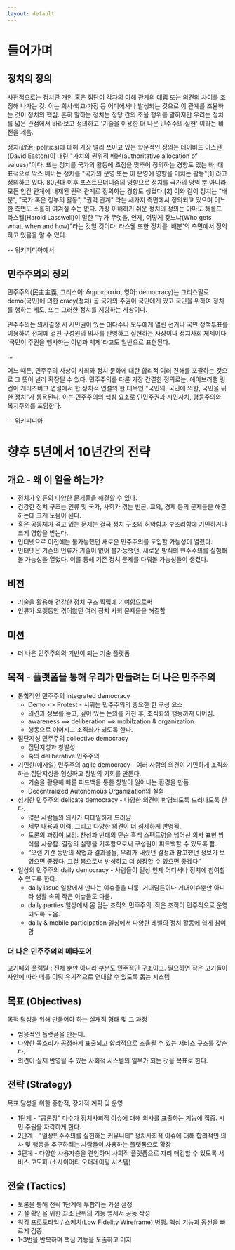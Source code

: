 ```yaml
---
layout: default
---
```


# 들어가며

## 정치의 정의

사전적으로는 정치란 개인 혹은 집단이 각자의 이해 관계의 대립 또는 의견의 차이를 조정해 나가는 것. 이는 회사·학교·가정 등 어디에서나 발생되는 것으로 이 관계를 조율하는 것이 정치의 핵심. 흔히 말하는 정치는 정당 간의 조율 행위를 말하지만 우리는 정치를 넓은 관점에서 바라보고 정의하고 '기술을 이용한 더 나은 민주주의 실현' 이라는 비전을 세움.

정치(政治, politics)에 대해 가장 널리 쓰이고 있는 학문적인 정의는 데이비드 이스턴(David Easton)이 내린 "가치의 권위적 배분(authoritative allocation of values)"이다. 또는 정치를 국가의 활동에 초점을 맞추어 정의하는 경향도 있는 바, 대표적으로 막스 베버는 정치를 "국가의 운영 또는 이 운영에 영향을 미치는 활동"[1] 라고 정의하고 있다. 80년대 이후 포스트모더니즘의 영향으로 정치를 국가의 영역 뿐 아니라 모든 인간 관계에 내재된 권력 관계로 정의하는 경향도 생겼다.[2] 이와 같이 정치는 "배분", "국가 혹은 정부의 활동", "권력 관계" 라는 세가지 측면에서 정의되고 있으며 어느 한 측면도 소홀히 여겨질 수는 없다. 가장 이해하기 쉬운 정치의 정의는 아마도 해롤드 라스웰(Harold Lasswell)이 말한 "누가 무엇을, 언제, 어떻게 갖느냐(Who gets what, when and how)"라는 것일 것이다. 라스웰 또한 정치를 '배분'의 측면에서 정의하고 있음을 알 수 있다.

-- 위키피디아에서

## 민주주의의 정의

민주주의(民主主義, 그리스어: δημοκρατία, 영어: democracy)는 그리스말로 demo(국민)에 의한 cracy(정치) 곧 국가의 주권이 국민에게 있고 국민을 위하여 정치를 행하는 제도, 또는 그러한 정치를 지향하는 사상이다.

민주주의는 의사결정 시 시민권이 있는 대다수나 모두에게 열린 선거나 국민 정책투표를 이용하여 전체에 걸친 구성원의 의사를 반영하고 실현하는 사상이나 정치사회 체제이다. '국민이 주권을 행사하는 이념과 체제'라고도 일반으로 표현된다.

...

어느 때든, 민주주의 사상이 사회와 정치 문화에 대한 합리적 여러 견해를 포괄하는 것으로 그 뜻이 널리 확장될 수 있다. 민주주의를 다룬 가장 간결한 정의로는, 에이브러햄 링컨이 게티즈버그 연설에서 한 정치적 연설의 한 대목인 "국민의, 국민에 의한, 국민을 위한 정치"가 통용된다. 이는 민주주의의 핵심 요소로 인민주권과 시민자치, 평등주의와 복지주의를 포함한다.

-- 위키피디아

# 향후 5년에서 10년간의 전략

## 개요 - 왜 이 일을 하는가?

* 정치가 인류의 다양한 문제들을 해결할 수 있다.
* 건강한 정치 구조는 인류 및 국가, 사회가 겪는 빈곤, 교육, 경제 등의 문제들을 해결하는데 크게 도움이 된다.
* 혹은 공동체가 겪고 있는 문제는 결국 정치 구조의 허약함과 부조리함에 기인하거나 크게 영향을 받는다.
* 인터넷으로 이전에는 불가능했던 새로운 민주주의를 도입할 가능성이 열렸다.
* 인터넷은 기존의 인류가 기술이 없어 불가능했던, 새로운 방식의 민주주의를 실험해 볼 가능성을 열었다. 이를 통해 기존 정치 문제를 다뤄볼 가능성들이 생겼다.

## 비전

* 기술을 활용해 건강한 정치 구조 확립에 기여함으로써
* 인류가 오랫동안 겪어왔던 여러 정치 사회 문제들을 해결함

## 미션

* 더 나은 민주주의의 기반이 되는 기술 플랫폼

## 목적 - 플랫폼을 통해 우리가 만들려는 더 나은 민주주의

* 통합적인 민주주의 integrated democracy
  * Demo <> Protest - 시위는 민주주의의 중요한 한 구성 요소
  * 의견과 정보를 듣고, 깊이 있는 논의를 거친 후, 조직화와 행동까지 이어짐.
  * awareness ==> deliberation ==> mobilzation & organization
  * 행동으로 이어지고 조직화가 되도록 한다.
* 집단지성 민주주의 collective  democracy
  * 집단지성과 창발성
  * 숙의 deliberative 민주주의
* 기민한(애자일) 민주주의 agile democracy - 여러 사람의 의견이 기민하게 조직화하는 집단지성을 형성하고 창발의 기회를 만든다.
  * 기술을 활용해 빠른 피드백을 통한 창발이 일어나는 환경을 만듬.
  * Decentralized Autonomous Organization의 실험
* 섬세한 민주주의 delicate democracy - 다양한 의견이 반영되도록 드러나도록 한다.
  * 많은 사람들의 의사가 디테일하게 드러남
  * 세부 내용과 이력, 그리고 다양한 의견이 더 섬세하게 반영됨.
  * 토론의 과정이 보임. 찬성과 반대의 단순 흑백 스펙트럼을 넘어선 의사 표현 방식을 사용함. 결정의 실행을 기록함으로써 구성원이 피드백할 수 있도록 함.
  * “오랜 기간 동안의 작업과 결과물들, 우리가 내렸던 결정과 참고했던 정보가 보였으면 좋겠다. 그걸 봄으로써 반성하고 더 성장할 수 있으면 좋겠다”
* 일상의 민주주의 daily democracy - 사람들이 일상 언제 어디서나 정치에 참여할 수 있도록 한다.
  * daily issue 일상에서 만나는 이슈들을 다룸. 거대담론이나 거대이슈뿐만 아니라 생활 속의 작은 이슈들도 다룸.
  * daily parties 일상에서 몸 담는 조직의 민주주의. 작은 조직이 민주적으로 운영되도록 도움.
  * daily & mobile participation 일상에서 다양한 레벨의 정치 활동에 쉽게 참여함

### 더 나은 민주주의의 메타포어

고기떼와 플랙탈 : 전체 뿐만 아니라 부분도 민주적인 구조이고. 필요하면 작은 고기들이 사안에 따라 떼를 이뤄 유기적으로 연대할 수 있도록 돕는 시스템

## 목표 (Objectives)

목적 달성을 위해 만들어야 하는 실재적 형태 및 그 과정

* 범용적인 플랫폼을 만든다.
* 다양한 목소리가 공정하게 표출되고 합리적으로 조율될 수 있는 서비스 구조를 갖춘다.
* 의견이 실제 반영될 수 있는 사회적 시스템의 일부가 되는 것을 목표로 한다.

## 전략 (Strategy)

목표 달성을 위한 종합적, 장기적 계획 및 운영

* 1단계 - "공론장" 다수가 정치사회적 이슈에 대해 의사를 표출하는 기능에 집중. 시민 주권을 자각하게 한다.
* 2단계 - "일상민주주의를 실현하는 커뮤니티" 정치사회적 이슈에 대해 합리적인 의사 및 행동을 추구하려는 사람들이 사용하는 플랫폼으로 확장
* 3단계 - 다양한 사용자층을 견인하며 사회적 플랫폼으로 자리 매김할 수 있도록 서비스 고도화 (소사이어티 오퍼레이팅 시스템)

## 전술 (Tactics)

* 토론을 통해 전략 1단계에 부합하는 가설 설정
* 가설 확인을 위한 최소 단위의 기능 명세서 공동 작성
* 워킹 프로토타입 / 스케치(Low Fidelity Wireframe) 병행. 핵심 기능과 동선을 빠르게 검증
* 1-3번을 반복하며 핵심 기능을 도출하고 머지
